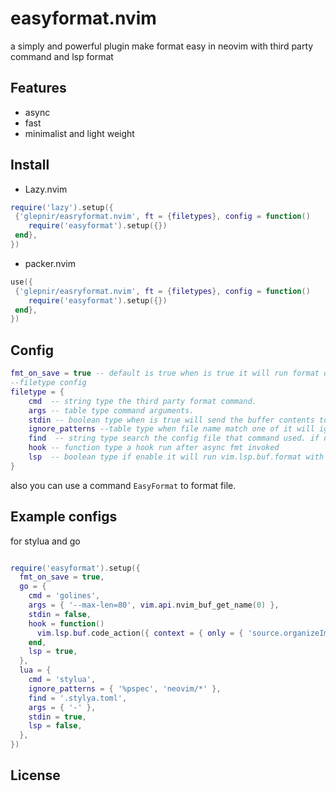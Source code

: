 # easyformat.nvim
a simply and powerful plugin make format easy in neovim with third party command and lsp format

## Features

- async
- fast
- minimalist and light weight

## Install

- Lazy.nvim

```lua
require('lazy').setup({
 {'glepnir/easryformat.nvim', ft = {filetypes}, config = function()
    require('easyformat').setup({})
 end},
})
```

- packer.nvim

```lua
use({
 {'glepnir/easryformat.nvim', ft = {filetypes}, config = function()
    require('easyformat').setup({})
 end},
})
```

## Config

```lua
fmt_on_save = true -- default is true when is true it will run format on BufWritePre
--filetype config
filetype = {
    cmd  -- string type the third party format command.
    args -- table type command arguments.
    stdin -- boolean type when is true will send the buffer contents to stdin
    ignore_patterns --table type when file name match one of it will ignore format
    find  -- string type search the config file that command used. if not find will not format
    hook -- function type a hook run after async fmt invoked
    lsp  -- boolean type if enable it will run vim.lsp.buf.format with async = true
}
```

also you can use a command `EasyFormat` to format file.

## Example configs

for stylua and go

```lua

require('easyformat').setup({
  fmt_on_save = true,
  go = {
    cmd = 'golines',
    args = { '--max-len=80', vim.api.nvim_buf_get_name(0) },
    stdin = false,
    hook = function()
      vim.lsp.buf.code_action({ context = { only = { 'source.organizeImports' } }, apply = true })
    end,
    lsp = true,
  },
  lua = {
    cmd = 'stylua',
    ignore_patterns = { '%pspec', 'neovim/*' },
    find = '.stylya.toml',
    args = { '-' },
    stdin = true,
    lsp = false,
  },
})

```

## License
